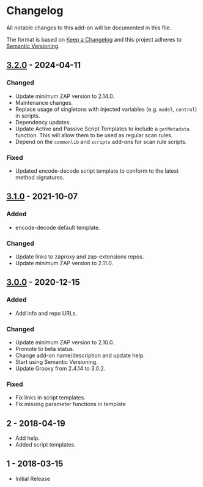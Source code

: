# Changelog
All notable changes to this add-on will be documented in this file.

The format is based on [Keep a Changelog](https://keepachangelog.com/en/1.0.0/)
and this project adheres to [Semantic Versioning](https://semver.org/spec/v2.0.0.html).

## [3.2.0] - 2024-04-11
### Changed
- Update minimum ZAP version to 2.14.0.
- Maintenance changes.
- Replace usage of singletons with injected variables (e.g. `model`, `control`) in scripts.
- Dependency updates.
- Update Active and Passive Script Templates to include a `getMetadata` function. This will allow them to be used as regular scan rules.
- Depend on the `commonlib` and `scripts` add-ons for scan rule scripts.

### Fixed
- Updated encode-decode script template to conform to the latest method signatures.

## [3.1.0] - 2021-10-07
### Added
- encode-decode default template.

### Changed
- Update links to zaproxy and zap-extensions repos.
- Update minimum ZAP version to 2.11.0.

## [3.0.0] - 2020-12-15
### Added
- Add info and repo URLs.

### Changed
- Update minimum ZAP version to 2.10.0.
- Promote to beta status.
- Change add-on name/description and update help.
- Start using Semantic Versioning.
- Update Groovy from 2.4.14 to 3.0.2.

### Fixed
- Fix links in script templates.
- Fix missing parameter functions in template

## 2 - 2018-04-19

- Add help.
- Added script templates.

## 1 - 2018-03-15

- Initial Release

[3.2.0]: https://github.com/zaproxy/zap-extensions/releases/groovy-v3.2.0
[3.1.0]: https://github.com/zaproxy/zap-extensions/releases/groovy-v3.1.0
[3.0.0]: https://github.com/zaproxy/zap-extensions/releases/groovy-v3.0.0
